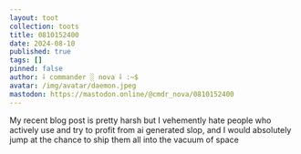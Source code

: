 ```yaml
---
layout: toot
collection: toots
title: 0810152400
date: 2024-08-10
published: true
tags: []
pinned: false
author: ⸸ commander ░ nova ⸸ :~$
avatar: /img/avatar/daemon.jpeg
mastodon: https://mastodon.online/@cmdr_nova/0810152400
---
```


My recent blog post is pretty harsh but I vehemently hate people who actively use and try to profit from ai generated slop, and I would absolutely jump at the chance to ship them all into the vacuum of space
